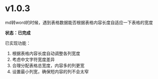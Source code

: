 # v1.0.3

md转word的时候，遇到表格数据能否根据表格内容长度自适应一下表格的宽度

**状态：已完成**

已实现功能：
1. 根据表格内容长度自动调整各列宽度
2. 考虑中文字符宽度差异
3. 合理分配表格总宽度，内容多的列更宽
4. 设置最小列宽，确保短内容的列不会太窄
